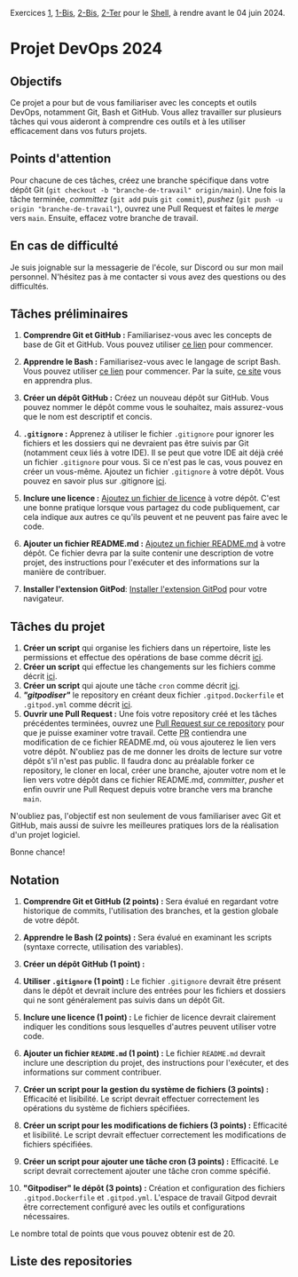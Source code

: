 Exercices [1](https://gounthar.github.io/learning-2024-devops/shell/#%F0%9F%A7%AA-exercise-1-file-system-management), [1-Bis](https://gounthar.github.io/learning-2024-devops/shell/#%F0%9F%A7%AA-exercise-1-bis-file-system-management), [2-Bis](https://gounthar.github.io/learning-2024-devops/shell/#%F0%9F%A7%AA-exercise-2-bis-cron-on-gitpod), [2-Ter](https://gounthar.github.io/learning-2024-devops/shell/#%F0%9F%A7%AA-exercise-2-ter-make-cron-available-on-gitpod-from-the-start) pour le [Shell](https://gounthar.github.io/learning-2024-devops/shell/), à rendre avant le 04 juin 2024.

# Projet DevOps 2024

## Objectifs

Ce projet a pour but de vous familiariser avec les concepts et outils DevOps, notamment Git, Bash et GitHub.
Vous allez travailler sur plusieurs tâches qui vous aideront à comprendre ces outils et à les utiliser efficacement dans vos futurs projets.

## Points d'attention

Pour chacune de ces tâches, créez une branche spécifique dans votre dépôt Git (`git checkout -b "branche-de-travail" origin/main`).
Une fois la tâche terminée, _committez_ (`git add` puis `git commit`), _pushez_ (`git push -u origin "branche-de-travail"`), ouvrez une Pull Request et faites le _merge_ vers `main`.
Ensuite, effacez votre branche de travail.

## En cas de difficulté

Je suis joignable sur la messagerie de l'école, sur Discord ou sur mon mail personnel.
N'hésitez pas à me contacter si vous avez des questions ou des difficultés.

## Tâches préliminaires

1. **Comprendre Git et GitHub :** Familiarisez-vous avec les concepts de base de Git et GitHub. Vous pouvez utiliser [ce lien](https://guides.github.com/introduction/git-handbook/) pour commencer.

2. **Apprendre le Bash :** Familiarisez-vous avec le langage de script Bash. Vous pouvez utiliser [ce lien](https://www.learnshell.org/) pour commencer.
Par la suite, [ce site](https://hangar118.sdf.org/p/bash-scripting-guide/) vous en apprendra plus.

3. **Créer un dépôt GitHub :** Créez un nouveau dépôt sur GitHub. Vous pouvez nommer le dépôt comme vous le souhaitez, mais assurez-vous que le nom est descriptif et concis.

4. **`.gitignore` :** Apprenez à utiliser le fichier `.gitignore` pour ignorer les fichiers et les dossiers qui ne devraient pas être suivis par Git (notamment ceux liés à votre IDE).
Il se peut que votre IDE ait déjà créé un fichier `.gitignore` pour vous. Si ce n'est pas le cas, vous pouvez en créer un vous-même.
Ajoutez un fichier `.gitignore` à votre dépôt. Vous pouvez en savoir plus sur .gitignore [ici](https://git-scm.com/docs/gitignore).

5. **Inclure une licence :** [Ajoutez un fichier de licence](https://docs.github.com/fr/repositories/managing-your-repositorys-settings-and-features/customizing-your-repository/licensing-a-repository) à votre dépôt. C'est une bonne pratique lorsque vous partagez du code publiquement, car cela indique aux autres ce qu'ils peuvent et ne peuvent pas faire avec le code.

6. **Ajouter un fichier README.md :** [Ajoutez un fichier README.md](https://docs.github.com/fr/repositories/creating-and-managing-repositories/best-practices-for-repositories#create-a-readme-file) à votre dépôt. Ce fichier devra par la suite contenir une description de votre projet, des instructions pour l'exécuter et des informations sur la manière de contribuer.
7.  **Installer l'extension GitPod**: [Installer l'extension GitPod](https://www.gitpod.io/docs/introduction/getting-started#install-the-browser-extension) pour votre navigateur.

## Tâches du projet

1. **Créer un script** qui organise les fichiers dans un répertoire, liste les permissions et effectue des opérations de base comme décrit [ici](https://gounthar.github.io/learning-2024-devops/shell/#%F0%9F%A7%AA-exercise-1-file-system-management).
2. **Créer un script** qui effectue les changements sur les fichiers comme décrit [ici](https://gounthar.github.io/learning-2024-devops/shell/#%F0%9F%A7%AA-exercise-1-bis-file-system-management).
3. **Créer un script** qui ajoute une tâche `cron` comme décrit [ici](https://gounthar.github.io/learning-2024-devops/shell/#%F0%9F%A7%AA-exercise-2-bis-cron-on-gitpod).
4. **_"gitpodiser"_** le repository en créant deux fichier `.gitpod.Dockerfile` et `.gitpod.yml` comme décrit [ici](https://gounthar.github.io/learning-2024-devops/shell/#%F0%9F%A7%AA-exercise-2-ter-make-cron-available-on-gitpod-from-the-start).
5. **Ouvrir une Pull Request :** Une fois votre repository créé et les tâches précédentes terminées, ouvrez une [Pull Request sur ce repository](https://github.com/gounthar/DevOpsGitGuide/compare) pour que je puisse examiner votre travail.
Cette [PR](https://docs.github.com/fr/pull-requests) contiendra une modification de ce fichier README.md, où vous ajouterez le lien vers votre dépôt. N'oubliez pas de me donner les droits de lecture sur votre dépôt s'il n'est pas public.
Il faudra donc au préalable forker ce repository, le cloner en local, créer une branche, ajouter votre nom et le lien vers votre dépôt dans ce fichier README.md, _committer_, _pusher_ et enfin ouvrir une Pull Request depuis votre branche vers ma branche `main`.

N'oubliez pas, l'objectif est non seulement de vous familiariser avec Git et GitHub, mais aussi de suivre les meilleures pratiques lors de la réalisation d'un projet logiciel.

Bonne chance!

## Notation

1. **Comprendre Git et GitHub (2 points) :** Sera évalué en regardant votre historique de commits, l'utilisation des branches, et la gestion globale de votre dépôt.

2. **Apprendre le Bash (2 points) :** Sera évalué en examinant les scripts (syntaxe correcte, utilisation des variables).

3. **Créer un dépôt GitHub (1 point) :** 

4. **Utiliser `.gitignore` (1 point) :** Le fichier `.gitignore` devrait être présent dans le dépôt et devrait inclure des entrées pour les fichiers et dossiers qui ne sont généralement pas suivis dans un dépôt Git.

5. **Inclure une licence (1 point) :** Le fichier de licence devrait clairement indiquer les conditions sous lesquelles d'autres peuvent utiliser votre code.

6. **Ajouter un fichier `README.md` (1 point) :** Le fichier `README.md` devrait inclure une description du projet, des instructions pour l'exécuter, et des informations sur comment contribuer.

7. **Créer un script pour la gestion du système de fichiers (3 points) :** Efficacité et lisibilité. Le script devrait effectuer correctement les opérations du système de fichiers spécifiées.

8. **Créer un script pour les modifications de fichiers (3 points) :** Efficacité et lisibilité. Le script devrait effectuer correctement les modifications de fichiers spécifiées.

9. **Créer un script pour ajouter une tâche cron (3 points) :** Efficacité. Le script devrait correctement ajouter une tâche cron comme spécifié.

10. **"Gitpodiser" le dépôt (3 points) :** Création et configuration des fichiers `.gitpod.Dockerfile` et `.gitpod.yml`. L'espace de travail Gitpod devrait être correctement configuré avec les outils et configurations nécessaires.

Le nombre total de points que vous pouvez obtenir est de 20.

## Liste des repositories
